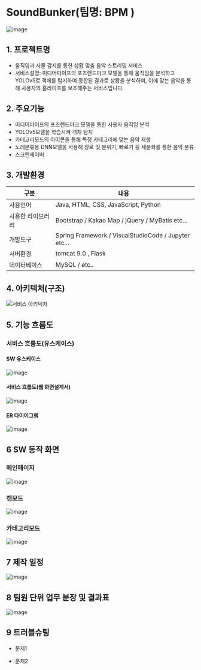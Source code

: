 
# SoundBunker(팀명: BPM )
![image](싸벙.png)

## 1. 프로젝트명
* 움직임과 사물 감지를 통한 상황 맞춤 음악 스트리밍 서비스
* 서비스설명: 미디어파이프의 포즈랜드마크 모델을 통해 움직임을 분석하고 YOLOv5로 객체를 탐지하여 종합된 결과로 상황을 분석하여, 이에 맞는 음악을 통해 사용자의 홈라이프를 보조해주는 서비스입니다.

## 2. 주요기능
* 미디어파이프의 포즈랜드마크 모델을 통한 사용자 움직임 분석
* YOLOv5모델을 학습시켜 객체 탐지
* 카테고리모드의 아이콘을 통해 특정 카테고리에 맞는 음악 재생
* 노래분류용 DNN모델을 사용해 장르 및 분위기, 빠르기 등 세분화를 통한 음악 분류
* 스크린세이버

## 3. 개발환경
|구분|내용|
|------|---|
|사용언어|Java, HTML, CSS, JavaScript, Python|
|사용한 라이브러리| Bootstrap / Kakao Map /  jQuery / MyBatis etc...|
|개발도구|Spring Framework /  VisualStudioCode  / Jupyter etc...|
|서버환경|tomcat 9.0 , Flask |
|데이터베이스| MySQL / etc..|

## 4. 아키텍처(구조)
![서비스 아키텍처](서비스유스케이스.png)


## 5. 기능 흐름도
### 서비스 흐름도(유스케이스)
#### SW 유스케이스
![image](유스케이스.png)
#### 서비스 흐름도(웹 화면설계서)
![image](웹화면설계서.png)
#### ER 다이어그램
![image](ER다이어그램.png)

## 6 SW 동작 화면

### 메인페이지
![image](타이틀메인.png)

### 캠모드
![image](캠모드화면단.png)

### 카테고리모드
![image](카테고리모드화면단.png)

## 7 제작 일정
![image](일정.png)

## 8 팀원 단위 업무 분장 및 결과표
![image](역할분담.png)

## 9 트러블슈팅

* 문제1<br>

 
* 문제2<br>


